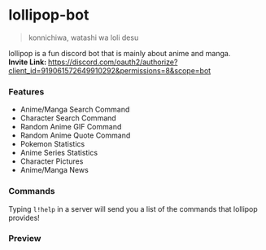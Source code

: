 # lollipop-bot
> konnichiwa, watashi wa loli desu

lollipop is a fun discord bot that is mainly about anime and manga. <br>
<b> Invite Link: </b> https://discord.com/oauth2/authorize?client_id=919061572649910292&permissions=8&scope=bot

### Features
- Anime/Manga Search Command
- Character Search Command
- Random Anime GIF Command
- Random Anime Quote Command
- Pokemon Statistics
- Anime Series Statistics
- Character Pictures
- Anime/Manga News

### Commands
Typing `l!help` in a server will send you a list of the commands that lollipop provides!

### Preview
